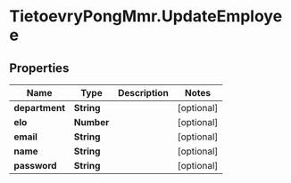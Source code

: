 # TietoevryPongMmr.UpdateEmployee

## Properties
Name | Type | Description | Notes
------------ | ------------- | ------------- | -------------
**department** | **String** |  | [optional] 
**elo** | **Number** |  | [optional] 
**email** | **String** |  | [optional] 
**name** | **String** |  | [optional] 
**password** | **String** |  | [optional] 
